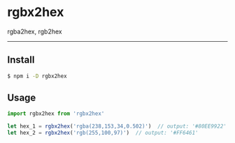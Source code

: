 # rgbx2hex
rgba2hex, rgb2hex

---

## Install

```bash
$ npm i -D rgbx2hex
```

## Usage

```javascript
import rgbx2hex from 'rgbx2hex'

let hex_1 = rgbx2hex('rgba(238,153,34,0.502)')  // output: '#80EE9922'
let hex_2 = rgbx2hex('rgb(255,100,97)')  // output: '#FF6461'
```
